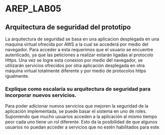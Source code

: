 # AREP_LAB05

## Arquitectura de seguridad del prototipo 

La arquitectura de seguridad se basa en una aplicacion desplegada en una maquina virtual ofrecida por AWS a la cual se accederá por medio del navegador. Para acceder a esta requerimos que el usuario se encuentre autenticado, ya que las peticiones a realizar estarán ligadas al protocolo Https. 
Una vez se logre esta conexion por medio del navegador, se utilizarán servicios ofrecidos por otra aplicación desplegada en otra máquina virtual totalmente diferente y por medio de protocolos https igualmente.

### Explique como escalaría su arquitectura de seguridad para incorporar nuevos servicios.

Para poder adicionar nuevos servicios que mejoren la seguridad de la aplicación implementada, se puede basar el sistema en uno de roles. Suponiendo que mucho usuarios acceden a la aplicación al mismo tiempo peor cada uno tiene un rol diferente. Esto da la posibilidad de que algunos usuarios no puedan acceder a servicios que no estén habilitados para este.
